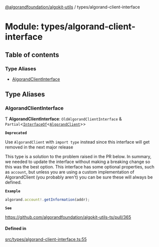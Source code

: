 [@algorandfoundation/algokit-utils](../README.md) / types/algorand-client-interface

# Module: types/algorand-client-interface

## Table of contents

### Type Aliases

- [AlgorandClientInterface](types_algorand_client_interface.md#algorandclientinterface)

## Type Aliases

### AlgorandClientInterface

Ƭ **AlgorandClientInterface**: `OldAlgorandClientInterface` & `Partial`\<[`InterfaceOf`](types_instance_of.md#interfaceof)\<[`AlgorandClient`](../classes/types_algorand_client.AlgorandClient.md)\>\>

**`Deprecated`**

Use `AlgorandClient` with `import type` instead since this interface
will get removed in the next major release

This type is a solution to the problem raised in the PR below.
In summary, we needed to update the interface without making a breaking
change so this was the best option. This interface has some optional properties,
such as `account`, but unless you are using a custom implementation of AlgorandClient
(you probably aren't) you can be sure these will always be defined.

**`Example`**

```ts
algorand.account!.getInformation(addr);
```

**`See`**

https://github.com/algorandfoundation/algokit-utils-ts/pull/365

#### Defined in

[src/types/algorand-client-interface.ts:55](https://github.com/algorandfoundation/algokit-utils-ts/blob/main/src/types/algorand-client-interface.ts#L55)
